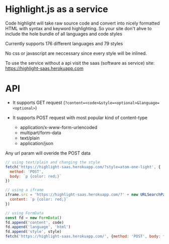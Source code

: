 # Highlight.js as a service

Code highlight will take raw source code and convert into nicely formatted HTML with syntax and keyword highlighting.
So your site don't ahve to include the hole bundle of all languages and code styles

Currently supports 176 different languages and 79 styles

No css or javascript are neccessary since every style will be inlined.

To use the service without a api visit the saas (software as service) site: https://highlight-saas.herokuapp.com

# API

- It supports GET request (`?content=<code>&style=<optional>&language=<optional>`)
- It supports POST request with most popular kind of content-type

  - application/x-www-form-urlencoded
  - multipart/form-data
  - text/plain
  - application/json

Any url param will overide the POST data

```js
// using text/plain and changing the style
fetch('https://highlight-saas.herokuapp.com/?style=atom-one-light', {
  method: 'POST',
  body: `p {color: red;}`
})

// using a iframe
iframe.src = 'https://highlight-saas.herokuapp.com/?' + new URLSearchParams({
  content: `p {color: red;}`
})

// using FormData
const fd = new FormData()
fd.append('content', code)
fd.append('language', 'html')
fd.append('style', style)
fetch('https://highlight-saas.herokuapp.com/', {method: 'POST', body: fd})
```
